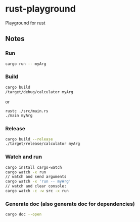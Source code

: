 # rust-playground

Playground for rust

## Notes

### Run

```bash
cargo run -- myArg
```

### Build

```bash
cargo build
/target/debug/calculator myArg
```

or

```bash
rustc ./src/main.rs
./main myArg
```

### Release

```bash
cargo build --release
./target/release/calculator myArg
```

### Watch and run

```bash
cargo install cargo-watch
cargo watch -x run
// watch and send arguments
cargo watch -x 'run -- myArg'
// watch and clear console:
cargo watch -c -w src -x run
```

### Generate doc (also generate doc for dependencies)

```bash
cargo doc --open
```
